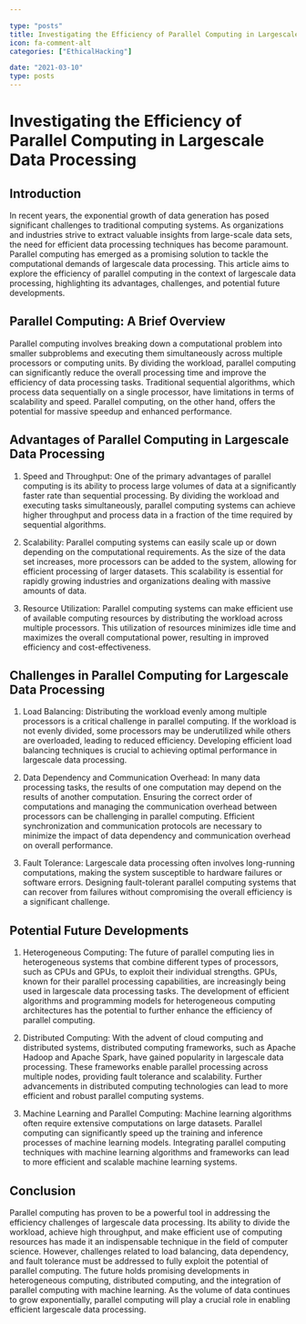 ```yaml
---

type: "posts"
title: Investigating the Efficiency of Parallel Computing in Largescale Data Processing
icon: fa-comment-alt
categories: ["EthicalHacking"]

date: "2021-03-10"
type: posts
---
```





# Investigating the Efficiency of Parallel Computing in Largescale Data Processing

## Introduction

In recent years, the exponential growth of data generation has posed significant challenges to traditional computing systems. As organizations and industries strive to extract valuable insights from large-scale data sets, the need for efficient data processing techniques has become paramount. Parallel computing has emerged as a promising solution to tackle the computational demands of largescale data processing. This article aims to explore the efficiency of parallel computing in the context of largescale data processing, highlighting its advantages, challenges, and potential future developments.

## Parallel Computing: A Brief Overview

Parallel computing involves breaking down a computational problem into smaller subproblems and executing them simultaneously across multiple processors or computing units. By dividing the workload, parallel computing can significantly reduce the overall processing time and improve the efficiency of data processing tasks. Traditional sequential algorithms, which process data sequentially on a single processor, have limitations in terms of scalability and speed. Parallel computing, on the other hand, offers the potential for massive speedup and enhanced performance.

## Advantages of Parallel Computing in Largescale Data Processing

1. Speed and Throughput: One of the primary advantages of parallel computing is its ability to process large volumes of data at a significantly faster rate than sequential processing. By dividing the workload and executing tasks simultaneously, parallel computing systems can achieve higher throughput and process data in a fraction of the time required by sequential algorithms.

2. Scalability: Parallel computing systems can easily scale up or down depending on the computational requirements. As the size of the data set increases, more processors can be added to the system, allowing for efficient processing of larger datasets. This scalability is essential for rapidly growing industries and organizations dealing with massive amounts of data.

3. Resource Utilization: Parallel computing systems can make efficient use of available computing resources by distributing the workload across multiple processors. This utilization of resources minimizes idle time and maximizes the overall computational power, resulting in improved efficiency and cost-effectiveness.

## Challenges in Parallel Computing for Largescale Data Processing

1. Load Balancing: Distributing the workload evenly among multiple processors is a critical challenge in parallel computing. If the workload is not evenly divided, some processors may be underutilized while others are overloaded, leading to reduced efficiency. Developing efficient load balancing techniques is crucial to achieving optimal performance in largescale data processing.

2. Data Dependency and Communication Overhead: In many data processing tasks, the results of one computation may depend on the results of another computation. Ensuring the correct order of computations and managing the communication overhead between processors can be challenging in parallel computing. Efficient synchronization and communication protocols are necessary to minimize the impact of data dependency and communication overhead on overall performance.

3. Fault Tolerance: Largescale data processing often involves long-running computations, making the system susceptible to hardware failures or software errors. Designing fault-tolerant parallel computing systems that can recover from failures without compromising the overall efficiency is a significant challenge.

## Potential Future Developments

1. Heterogeneous Computing: The future of parallel computing lies in heterogeneous systems that combine different types of processors, such as CPUs and GPUs, to exploit their individual strengths. GPUs, known for their parallel processing capabilities, are increasingly being used in largescale data processing tasks. The development of efficient algorithms and programming models for heterogeneous computing architectures has the potential to further enhance the efficiency of parallel computing.

2. Distributed Computing: With the advent of cloud computing and distributed systems, distributed computing frameworks, such as Apache Hadoop and Apache Spark, have gained popularity in largescale data processing. These frameworks enable parallel processing across multiple nodes, providing fault tolerance and scalability. Further advancements in distributed computing technologies can lead to more efficient and robust parallel computing systems.

3. Machine Learning and Parallel Computing: Machine learning algorithms often require extensive computations on large datasets. Parallel computing can significantly speed up the training and inference processes of machine learning models. Integrating parallel computing techniques with machine learning algorithms and frameworks can lead to more efficient and scalable machine learning systems.

## Conclusion

Parallel computing has proven to be a powerful tool in addressing the efficiency challenges of largescale data processing. Its ability to divide the workload, achieve high throughput, and make efficient use of computing resources has made it an indispensable technique in the field of computer science. However, challenges related to load balancing, data dependency, and fault tolerance must be addressed to fully exploit the potential of parallel computing. The future holds promising developments in heterogeneous computing, distributed computing, and the integration of parallel computing with machine learning. As the volume of data continues to grow exponentially, parallel computing will play a crucial role in enabling efficient largescale data processing.